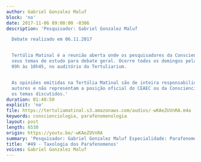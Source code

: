 ```yaml
---
author: Gabriel Gonzalez Maluf
block: 'no'
date: 2017-11-06 09:00:00 -0306
description: 'Pesquisador: Gabriel Gonzalez Maluf

  Debate realizado em 06.11.2017


  Tertúlia Matinal é a reunião aberta onde os pesquisadores da Conscienciologia apresentam
  seus temas de estudo para debate geral. Ocorre todos os domingos pela manhã, das
  09h às 10h45, no auditório do Tertuliarium.


  As opiniões emitidas na Tertúlia Matinal são de inteira responsabilidade de seus
  autores e não representam a posição oficial do CEAEC ou da Conscienciologia sobre
  os temas discutidos.'
duration: 01:48:50
explicit: 'no'
file: https://tertuliamatinal.s3.amazonaws.com/audios/-wKAeZUVnRA.m4a
keywords: conscienciologia, parafenomenologia
layout: post
length: 6530
origin: https://youtu.be/-wKAeZUVnRA
summary: 'Pesquisador: Gabriel Gonzalez Maluf Especialidade: Parafenomenologia'
title: '#49 - Taxologia dos Parafenomenos'
voices: Gabriel Gonzalez Maluf
---
```

